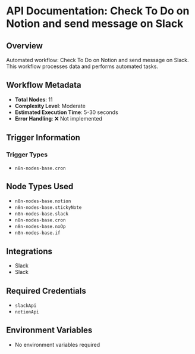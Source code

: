 # API Documentation: Check To Do on Notion and send message on Slack

## Overview
Automated workflow: Check To Do on Notion and send message on Slack. This workflow processes data and performs automated tasks.

## Workflow Metadata
- **Total Nodes**: 11
- **Complexity Level**: Moderate
- **Estimated Execution Time**: 5-30 seconds
- **Error Handling**: ❌ Not implemented

## Trigger Information
### Trigger Types
- `n8n-nodes-base.cron`

## Node Types Used
- `n8n-nodes-base.notion`
- `n8n-nodes-base.stickyNote`
- `n8n-nodes-base.slack`
- `n8n-nodes-base.cron`
- `n8n-nodes-base.noOp`
- `n8n-nodes-base.if`

## Integrations
- Slack
- Slack

## Required Credentials
- `slackApi`
- `notionApi`

## Environment Variables
- No environment variables required
